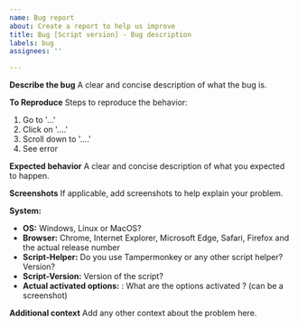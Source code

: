 ```yaml
---
name: Bug report
about: Create a report to help us improve
title: Bug [Script version] - Bug description
labels: bug
assignees: ''

---
```


**Describe the bug**
A clear and concise description of what the bug is.

**To Reproduce**
Steps to reproduce the behavior:
1. Go to '...'
2. Click on '....'
3. Scroll down to '....'
4. See error

**Expected behavior**
A clear and concise description of what you expected to happen.

**Screenshots**
If applicable, add screenshots to help explain your problem.

**System:**
- **OS:** Windows, Linux or MacOS?
- **Browser:** Chrome, Internet Explorer, Microsoft Edge, Safari, Firefox and the actual release number
- **Script-Helper:** Do you use Tampermonkey or any other script helper? Version?
- **Script-Version:** Version of the script?
- **Actual activated options:** : What are the options activated ? (can be a screenshot)

**Additional context**
Add any other context about the problem here.
